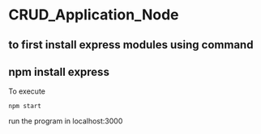 # CRUD_Application_Node
to first install express modules using command
-------
npm install express
-------
To execute
```
npm start
```
run the program in localhost:3000
